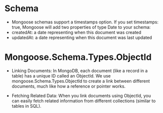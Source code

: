 # Schema

- Mongoose schemas support a timestamps option. If you set timestamps: true, Mongoose will add two properties of type Date to your schema:
- createdAt: a date representing when this document was created
- updatedAt: a date representing when this document was last updated

# Mongoose.Schema.Types.ObjectId

- Linking Documents: In MongoDB, each document (like a record in a table) has a unique ID called an ObjectId. We use mongoose.Schema.Types.ObjectId to create a link between different documents, much like how a reference or pointer works.

- Fetching Related Data: When you link documents using ObjectId, you can easily fetch related information from different collections (similar to tables in SQL).
